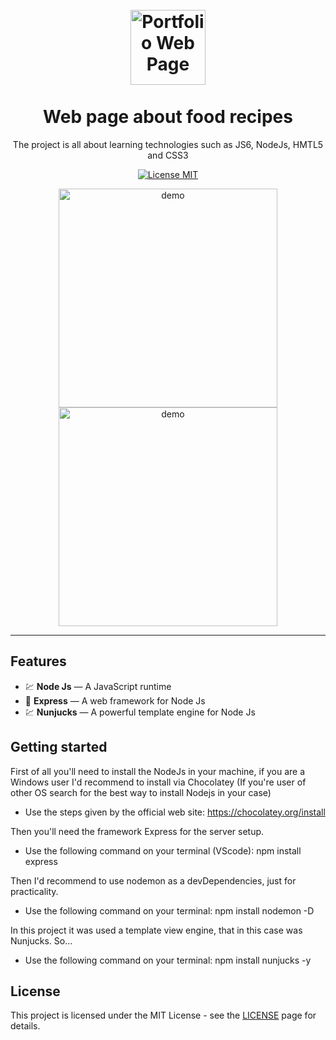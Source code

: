<h1 align="center">
<br>
<img src="https://i.imgur.com/GTP8Bux.png" alt="Portfolio Web Page" width="120">
<br>
<br>
Web page about food recipes
</h1>

<p align="center">The project is all about learning technologies such as JS6, NodeJs, HMTL5 and CSS3 </p>

<p align="center">
  <a href="https://opensource.org/licenses/MIT">
    <img src="https://img.shields.io/badge/License-MIT-blue.svg" alt="License MIT">
  </a>
</p>

[//]: # "Add your gifs/images here:"

<div align="center">

  <img src="https://i.imgur.com/3jRc4LC.gif" alt="demo" width="auto" height="350">
  <img src="https://i.imgur.com/6HGeiHd.gif" alt="demo" height="350">
</div>

<hr />

## Features

[//]: # "Add the features of your project here:"

-   💹 **Node Js** — A JavaScript runtime
-   🔵 **Express** — A web framework for Node Js
-   💹 **Nunjucks** — A powerful template engine for Node Js

## Getting started

First of all you'll need to install the NodeJs in your machine, if you are a Windows user I'd recommend to install via Chocolatey (If you're user of other OS search for the best way to install Nodejs in your case)

-   Use the steps given by the official web site: https://chocolatey.org/install

Then you'll need the framework Express for the server setup.

-   Use the following command on your terminal (VScode): npm install express

Then I'd recommend to use nodemon as a devDependencies, just for practicality.

-   Use the following command on your terminal: npm install nodemon -D

In this project it was used a template view engine, that in this case was Nunjucks.
So...

-   Use the following command on your terminal: npm install nunjucks -y

## License

This project is licensed under the MIT License - see the [LICENSE](https://opensource.org/licenses/MIT) page for details.
